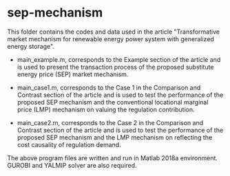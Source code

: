 # sep-mechanism

This folder contains the codes and data used in the article "Transformative market mechanism for renewable energy power system with generalized energy storage".

* main_example.m, corresponds to the Example section of the article and is used to present the transaction process of the proposed substitute energy price (SEP) market mechanism.

* main_case1.m, corresponds to the Case 1 in the Comparison and Contrast section of the article and is used to test the performance of the proposed SEP mechanism and the conventional locational marginal price (LMP) mechanism on valuing the regulation contribution.

* main_case2.m, corresponds to the Case 2 in the Comparison and Contrast section of the article and is used to test the performance of the proposed SEP mechanism and the LMP mechanism on reflecting the cost causality of regulation demand.

The above program files are written and run in Matlab 2018a environment. GUROBI and  YALMIP solver are also required.
